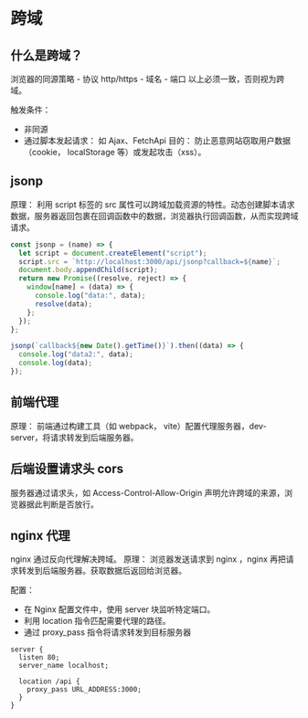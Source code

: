 # 跨域

## 什么是跨域？

浏览器的同源策略 - 协议 http/https - 域名 - 端口
以上必须一致，否则视为跨域。

触发条件：

- 非同源
- 通过脚本发起请求： 如 Ajax、FetchApi
  目的：
  防止恶意网站窃取用户数据（cookie， localStorage 等）或发起攻击（xss）。

## jsonp

原理： 利用 script 标签的 src 属性可以跨域加载资源的特性。动态创建脚本请求数据，服务器返回包裹在回调函数中的数据，浏览器执行回调函数，从而实现跨域请求。

```js
const jsonp = (name) => {
  let script = document.createElement("script");
  script.src = `http://localhost:3000/api/jsonp?callback=${name}`;
  document.body.appendChild(script);
  return new Promise((resolve, reject) => {
    window[name] = (data) => {
      console.log("data:", data);
      resolve(data);
    };
  });
};

jsonp(`callback${new Date().getTime()}`).then((data) => {
  console.log("data2:", data);
  console.log(data);
});
```

## 前端代理

原理： 前端通过构建工具（如 webpack， vite）配置代理服务器，dev-server，将请求转发到后端服务器。

## 后端设置请求头 cors

服务器通过请求头，如 Access-Control-Allow-Origin 声明允许跨域的来源，浏览器据此判断是否放行。

## nginx 代理

nginx 通过反向代理解决跨域。
原理： 浏览器发送请求到 nginx ，nginx 再把请求转发到后端服务器。获取数据后返回给浏览器。

配置：

- 在 Nginx 配置文件中，使用 server 块监听特定端口。
- 利用 location 指令匹配需要代理的路径。
- 通过 proxy_pass 指令将请求转发到目标服务器

```nginx
server {
  listen 80;
  server_name localhost;

  location /api {
    proxy_pass URL_ADDRESS:3000;
  }
}
```
